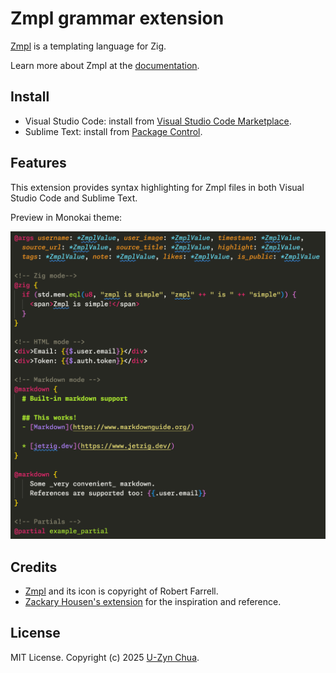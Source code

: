 # Zmpl grammar extension

[Zmpl](https://github.com/jetzig-framework/zmpl) is a templating language for Zig.

Learn more about Zmpl at the [documentation](https://www.jetzig.dev/documentation/sections/zmpl/introduction).

## Install

- Visual Studio Code: install from [Visual Studio Code Marketplace](https://marketplace.visualstudio.com/items?itemName=uzyn.zmpl).
- Sublime Text: install from [Package Control](https://packagecontrol.io/packages/Zmpl).

## Features

This extension provides syntax highlighting for Zmpl files in both Visual Studio Code and Sublime Text.

Preview in Monokai theme:

![Syntax highlighting in Monokai theme](https://raw.githubusercontent.com/uzyn/zmpl-grammar/refs/heads/main/public/preview.png)


## Credits

* [Zmpl](https://github.com/jetzig-framework/zmpl) and its icon is copyright of Robert Farrell.
* [Zackary Housen's extension](https://github.com/z1fire/zmpl-syntax-highlighting-vscode) for the inspiration and reference.

## License

MIT License. Copyright (c) 2025 [U-Zyn Chua](https://uzyn.com).
